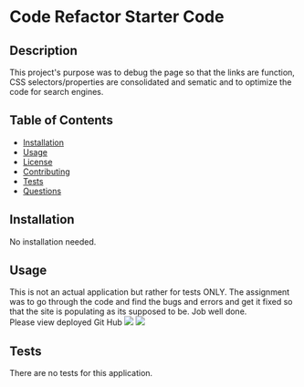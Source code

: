 # Code Refactor Starter Code
## Description 
This project's purpose was to debug the page so that the links are function, CSS selectors/properties are consolidated and sematic and to optimize the code for search engines. 

## Table of Contents
* [Installation](#installation)
* [Usage](#usage)
* [License](#license)
* [Contributing](#contributing)
* [Tests](#tests)
* [Questions](#questions)

## Installation 
No installation needed. 

## Usage 
This is not an actual application but rather for tests ONLY. The assignment was to go through the code and find the bugs and errors and get it fixed so that the site is populating as its supposed to be. Job well done. <br>
Please view deployed Git Hub
<img src="./assets/images/website1.png">
<img src="./assets/images/website2.png">



## Tests
There are no tests for this application. 